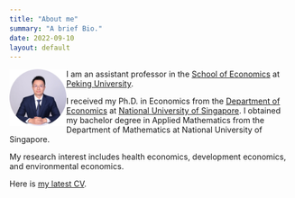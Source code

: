 ```yaml
---
title: "About me"
summary: "A brief Bio."
date: 2022-09-10
layout: default
---
```


<img align="left" src="research/photo-github-round2.jpg" width="20%">

I am an assistant professor in the [School of Economics](https://econ.pku.edu.cn/) at [Peking University](https://www.pku.edu.cn/).

I received my Ph.D. in Economics from the [Department of Economics](https://fass.nus.edu.sg/ecs/) at [National University of Singapore](https://www.nus.edu.sg/). I obtained my bachelor degree in Applied Mathematics from the Department of Mathematics at National University of Singapore.

My research interest includes health economics, development economics, and environmental economics.

Here is <a href="https://yuanye-econ.github.io/research/CV-YuanYe.pdf">my latest CV</a>.

<!-- This line is commented out ![Researcher Portrait](research/photo-github-round2.jpg "YUAN Ye") -->


